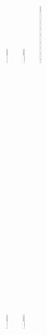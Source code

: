 <html>
  
  <figure>
   <img src="https://envato-shoebox-0.imgix.net/fc28/8181-bb18-4d72-b6e9-f5ed13951965/_MG_8176.jpg_21_06_2014.jpg?auto=compress%2Cformat&mark=https%3A%2F%2Felements-assets.envato.com%2Fstatic%2Fwatermark2.png&w=1600&fit=max&markalign=center%2Cmiddle&markalpha=18&s=f33469ddbfd7e40bc83a30230370256c"alt="Logo Tigre" width=10% height=10%/>
   <img src="https://camo.githubusercontent.com/031fa7a81cf245a8e4c04ce158400c025e2f996d64c9b79a1e5b3cc4459f5a22/68747470733a2f2f6d656469612e6973746f636b70686f746f2e636f6d2f69642f3438393538393839372f66722f70686f746f2f626c61636b2d70616e746825433325413872652e6a70673f733d31303234783130323426773d6973266b3d323026633d7271577a45665462525f773745647254695479584d457065594a423979614757676d73523047776873674d3d"alt="Logo Panthere" width =10% height=10%/>
   <img 
     src="https://cdn.britannica.com/53/5553-050-44912CBD/Green-anaconda.jpg"alt="Logo Anaconda" width=10% height=20%/>
    </figure> 
    <br></br>
    <figure>
      <img 
    src="https://www.google.fr/imgres?q=lion%20jpg&imgurl=https%3A%2F%2Ft3.ftcdn.net%2Fjpg%2F05%2F69%2F30%2F42%2F360_F_569304262_RGVohUth9wyR5Msa3CoR4XFvMYE8VG1k.jpg&imgrefurl=https%3A%2F%2Fstock.adobe.com%2Fch_fr%2Fsearch%3Fk%3Dlion&docid=jaOFQVHJaZgxsM&tbnid=5QL0owRP4_z3EM&vet=12ahUKEwjU6tOfrrKHAxUdUKQEHSAsDZQQM3oECHoQAA..i&w=540&h=360&hcb=2&ved=2ahUKEwjU6tOfrrKHAxUdUKQEHSAsDZQQM3oECHoQAA"alt="Logo Lion" width=10% height=10%/>
      <img src="![image](https://github.com/user-attachments/assets/3bcf1b65-ed60-4752-a17e-f3b68fed697b)
"alt="Logo Elephant" width =10% height =10%/>
    </figure>
 
 
</html>    
 
       
       

    
 
  
   
  
  
 

 </html>
  

  



 
  
  

 
  




